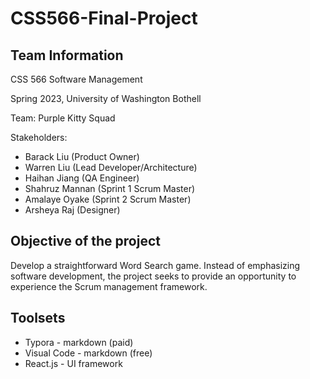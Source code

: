 # CSS566-Final-Project

## Team Information
CSS 566 Software Management

Spring 2023, University of Washington Bothell

Team: Purple Kitty Squad

Stakeholders:

- Barack Liu (Product Owner)
- Warren Liu (Lead Developer/Architecture)
- Haihan Jiang (QA Engineer)
- Shahruz Mannan (Sprint 1 Scrum Master)
- Amalaye Oyake (Sprint 2 Scrum Master)
- Arsheya Raj (Designer)

## Objective of the project
Develop a straightforward Word Search game. Instead of emphasizing software development, the project seeks to provide an opportunity to experience the Scrum management framework.

## Toolsets
- Typora - markdown (paid)
- Visual Code - markdown (free)
- React.js - UI framework
